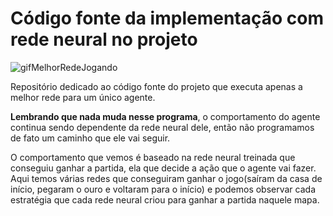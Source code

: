 # Código fonte da implementação com rede neural no projeto

![gifMelhorRedeJogando](https://github.com/thag0/Projeto-Wumpus-Inteligencia-Computacional/assets/91092364/a68b9c8e-7d3c-4ed1-8e01-ce49cee62801)

Repositório dedicado ao código fonte do projeto que executa apenas a melhor rede para um único agente.

**Lembrando que nada muda nesse programa**, o comportamento do agente continua sendo dependente da rede neural 
dele, então não programamos de fato um caminho que ele vai seguir.

O comportamento que vemos é baseado na rede neural treinada que conseguiu ganhar a partida, ela que decide a 
ação que o agente vai fazer. Aqui temos várias redes que conseguiram ganhar o jogo(saíram da casa de início, pegaram o ouro e voltaram para o início) 
e podemos observar cada estratégia que cada rede neural criou para ganhar a partida naquele mapa.

